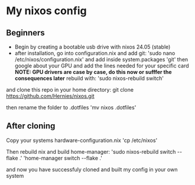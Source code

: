 # My nixos config


## Beginners
* Begin by creating a bootable usb drive with nixos 24.05 (stable)
* after installation, go into configuration.nix and add git:
'sudo nano /etc/nixos/configuration.nix'
and add inside system.packages 'git'
then google about your GPU and add the lines needed for your specific card 
**NOTE: GPU drivers are case by case, do this now or sufffer the consequences later**
rebuild with: 'sudo nixos-rebuild switch'

and clone this repo in your home directory: git clone https://github.com/Hernies/nixos.git

then rename the folder to .dotfiles 'mv nixos .dotfiles'

## After cloning
Copy your systems hardware-configuration.nix
'cp /etc/nixos'

Then rebuild nix and build home-manager:
'sudo nixos-rebuild switch --flake .'
'home-manager switch --flake .'

and now you have successfuly cloned and built my config in your own system
